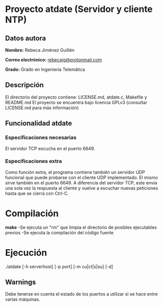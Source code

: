 # Proyecto atdate (Servidor y cliente NTP)
## Datos autora
**Nombre:** Rebeca Jiménez Guillén

**Correo electrónico:** rebecajg@protonmail.com

**Grado:** Grado en Ingeniería Telemática

## Descripción
  El directorio del proyecto contiene: LICENSE.md, atdate.c, Makefile y README.md
  El proyecto se encuentra bajo licencia GPLv3 (consultar LICENSE.md para más información)

## Funcionalidad atdate
### Especificaciones necesarias
  El servidor TCP escucha en el puerto 6649.
  
### Especificaciones extra
  Como función extra, el programa contiene también un servidor UDP funcional que
  puede probarse con el cliente UDP implementado. El mismo sirve también en el
  puerto 6649.
  A diferencia del servidor TCP, este envía una sola vez la respuesta al cliente
  y vuelve a escuchar nuevas peticiones hasta que se cierra con Ctrl-C.

# Compilación
  **make**
    -Se ejecuta un "rm" que limpia el directorio de posibles ejecutables previos
    -Se ejecuta la compilación del código fuente

# Ejecución
  ./atdate [-h serverhost] [-p port] [-m cu|ct|s|su] [-d]

## Warnings
  Debe tenerse en cuenta el estado de los puertos a utilizar si se hace entre varias máquinas.
